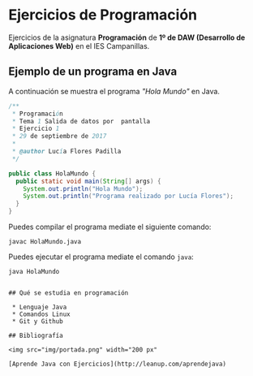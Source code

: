 # Ejercicios de Programación

Ejercicios de la asignatura **Programación** de **1º de DAW
(Desarrollo de Aplicaciones Web)** en el IES Campanillas.

## Ejemplo de un programa en Java

A continuación se muestra el programa *"Hola Mundo"* en Java.

```java
/**
 * Programación
 * Tema 1 Salida de datos por  pantalla
 * Ejercicio 1
 * 29 de septiembre de 2017
 * 
 * @author Lucía Flores Padilla
 */

public class HolaMundo {
  public static void main(String[] args) {
    System.out.println("Hola Mundo");
    System.out.println("Programa realizado por Lucía Flores");
  }
}

```
Puedes compilar el programa mediate el siguiente comando:

```console
javac HolaMundo.java

```

Puedes ejecutar el programa mediate el comando `java`:

```console
java HolaMundo


## Qué se estudia en programación

 * Lenguaje Java
 * Comandos Linux
 * Git y Github

## Bibliografía

<img src="img/portada.png" width="200 px"

[Aprende Java con Ejercicios](http://leanup.com/aprendejava)
